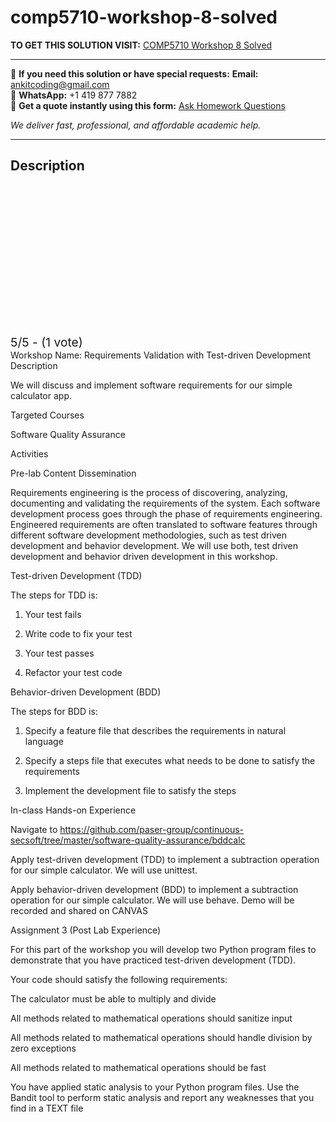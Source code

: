# comp5710-workshop-8-solved
**TO GET THIS SOLUTION VISIT:** [COMP5710 Workshop 8 Solved](https://www.ankitcodinghub.com/product/comp5710-workshop-8-solved/)


---

📩 **If you need this solution or have special requests:** **Email:** ankitcoding@gmail.com  
📱 **WhatsApp:** +1 419 877 7882  
📄 **Get a quote instantly using this form:** [Ask Homework Questions](https://www.ankitcodinghub.com/services/ask-homework-questions/)

*We deliver fast, professional, and affordable academic help.*

---

<h2>Description</h2>



<div class="kk-star-ratings kksr-auto kksr-align-center kksr-valign-top" data-payload="{&quot;align&quot;:&quot;center&quot;,&quot;id&quot;:&quot;121343&quot;,&quot;slug&quot;:&quot;default&quot;,&quot;valign&quot;:&quot;top&quot;,&quot;ignore&quot;:&quot;&quot;,&quot;reference&quot;:&quot;auto&quot;,&quot;class&quot;:&quot;&quot;,&quot;count&quot;:&quot;1&quot;,&quot;legendonly&quot;:&quot;&quot;,&quot;readonly&quot;:&quot;&quot;,&quot;score&quot;:&quot;5&quot;,&quot;starsonly&quot;:&quot;&quot;,&quot;best&quot;:&quot;5&quot;,&quot;gap&quot;:&quot;4&quot;,&quot;greet&quot;:&quot;Rate this product&quot;,&quot;legend&quot;:&quot;5\/5 - (1 vote)&quot;,&quot;size&quot;:&quot;24&quot;,&quot;title&quot;:&quot;COMP5710  Workshop 8 Solved&quot;,&quot;width&quot;:&quot;138&quot;,&quot;_legend&quot;:&quot;{score}\/{best} - ({count} {votes})&quot;,&quot;font_factor&quot;:&quot;1.25&quot;}">

<div class="kksr-stars">

<div class="kksr-stars-inactive">
            <div class="kksr-star" data-star="1" style="padding-right: 4px">


<div class="kksr-icon" style="width: 24px; height: 24px;"></div>
        </div>
            <div class="kksr-star" data-star="2" style="padding-right: 4px">


<div class="kksr-icon" style="width: 24px; height: 24px;"></div>
        </div>
            <div class="kksr-star" data-star="3" style="padding-right: 4px">


<div class="kksr-icon" style="width: 24px; height: 24px;"></div>
        </div>
            <div class="kksr-star" data-star="4" style="padding-right: 4px">


<div class="kksr-icon" style="width: 24px; height: 24px;"></div>
        </div>
            <div class="kksr-star" data-star="5" style="padding-right: 4px">


<div class="kksr-icon" style="width: 24px; height: 24px;"></div>
        </div>
    </div>

<div class="kksr-stars-active" style="width: 138px;">
            <div class="kksr-star" style="padding-right: 4px">


<div class="kksr-icon" style="width: 24px; height: 24px;"></div>
        </div>
            <div class="kksr-star" style="padding-right: 4px">


<div class="kksr-icon" style="width: 24px; height: 24px;"></div>
        </div>
            <div class="kksr-star" style="padding-right: 4px">


<div class="kksr-icon" style="width: 24px; height: 24px;"></div>
        </div>
            <div class="kksr-star" style="padding-right: 4px">


<div class="kksr-icon" style="width: 24px; height: 24px;"></div>
        </div>
            <div class="kksr-star" style="padding-right: 4px">


<div class="kksr-icon" style="width: 24px; height: 24px;"></div>
        </div>
    </div>
</div>


<div class="kksr-legend" style="font-size: 19.2px;">
            5/5 - (1 vote)    </div>
    </div>
Workshop Name: Requirements Validation with Test-driven Development Description

We will discuss and implement software requirements for our simple calculator app.

Targeted Courses

Software Quality Assurance

Activities

Pre-lab Content Dissemination

Requirements engineering is the process of discovering, analyzing, documenting and validating the requirements of the system. Each software development process goes through the phase of requirements engineering. Engineered requirements are often translated to software features through different software development methodologies, such as test driven development and behavior development. We will use both, test driven development and behavior driven development in this workshop.

Test-driven Development (TDD)

The steps for TDD is:

1. Your test fails

2. Write code to fix your test

3. Your test passes

4. Refactor your test code

Behavior-driven Development (BDD)

The steps for BDD is:

1. Specify a feature file that describes the requirements in natural language

2. Specify a steps file that executes what needs to be done to satisfy the requirements

3. Implement the development file to satisfy the steps

In-class Hands-on Experience

Navigate to https://github.com/paser-group/continuous-secsoft/tree/master/software-quality-assurance/bddcalc

Apply test-driven development (TDD) to implement a subtraction operation for our simple calculator. We will use unittest.

Apply behavior-driven development (BDD) to implement a subtraction operation for our simple calculator. We will use behave. Demo will be recorded and shared on CANVAS

Assignment 3 (Post Lab Experience)

For this part of the workshop you will develop two Python program files to demonstrate that you have practiced test-driven development (TDD).

Your code should satisfy the following requirements:

The calculator must be able to multiply and divide

All methods related to mathematical operations should sanitize input

All methods related to mathematical operations should handle division by zero exceptions

All methods related to mathematical operations should be fast

You have applied static analysis to your Python program files. Use the Bandit tool to perform static analysis and report any weaknesses that you find in a TEXT file
